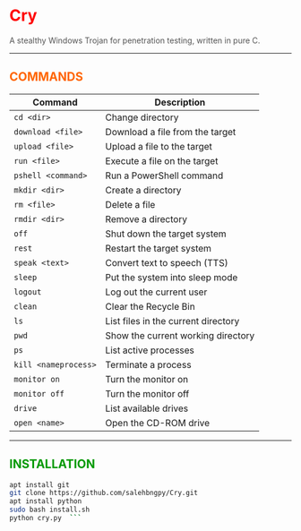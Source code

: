 # <span style="color: #ff0000;">Cry</span>  
<span style="color: #555;">A stealthy Windows Trojan for penetration testing, written in pure C.</span>  

---

## <span style="color: #ff6600;">COMMANDS</span>  

| Command                     | Description                                  |  
|-----------------------------|----------------------------------------------|  
| `cd <dir>`                  | Change directory                            |  
| `download <file>`           | Download a file from the target             |  
| `upload <file>`             | Upload a file to the target                 |  
| `run <file>`                | Execute a file on the target                |  
| `pshell <command>`          | Run a PowerShell command                    |  
| `mkdir <dir>`               | Create a directory                          |  
| `rm <file>`                 | Delete a file                               |  
| `rmdir <dir>`               | Remove a directory                          |  
| `off`                       | Shut down the target system                 |  
| `rest`                      | Restart the target system                   |  
| `speak <text>`              | Convert text to speech (TTS)                |  
| `sleep`                     | Put the system into sleep mode              |  
| `logout`                    | Log out the current user                    |  
| `clean`                     | Clear the Recycle Bin                       |  
| `ls`                        | List files in the current directory         |  
| `pwd`                       | Show the current working directory          |  
| `ps`                        | List active processes                       |  
| `kill <nameprocess>`        | Terminate a process                         |  
| `monitor on`                | Turn the monitor on                         |  
| `monitor off`               | Turn the monitor off                        |  
| `drive`                     | List available drives                       |  
| `open <name>`               | Open the CD-ROM drive                       |  

---

## <span style="color: #009900;">INSTALLATION</span>  

```bash
apt install git  
git clone https://github.com/salehbngpy/Cry.git  
apt install python  
sudo bash install.sh  
python cry.py  ```
